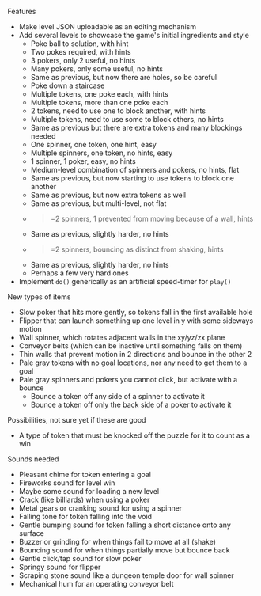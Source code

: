 
Features

 - Make level JSON uploadable as an editing mechanism
 - Add several levels to showcase the game's initial ingredients and style
    - Poke ball to solution, with hint
    - Two pokes required, with hints
    - 3 pokers, only 2 useful, no hints
    - Many pokers, only some useful, no hints
    - Same as previous, but now there are holes, so be careful
    - Poke down a staircase
    - Multiple tokens, one poke each, with hints
    - Multiple tokens, more than one poke each
    - 2 tokens, need to use one to block another, with hints
    - Multiple tokens, need to use some to block others, no hints
    - Same as previous but there are extra tokens and many blockings needed
    - One spinner, one token, one hint, easy
    - Multiple spinners, one token, no hints, easy
    - 1 spinner, 1 poker, easy, no hints
    - Medium-level combination of spinners and pokers, no hints, flat
    - Same as previous, but now starting to use tokens to block one another
    - Same as previous, but now extra tokens as well
    - Same as previous, but multi-level, not flat
    - >=2 spinners, 1 prevented from moving because of a wall, hints
    - Same as previous, slightly harder, no hints
    - >=2 spinners, bouncing as distinct from shaking, hints
    - Same as previous, slightly harder, no hints
    - Perhaps a few very hard ones
 - Implement `do()` generically as an artificial speed-timer for `play()`

New types of items

 - Slow poker that hits more gently, so tokens fall in the first available hole
 - Flipper that can launch something up one level in y with some sideways motion
 - Wall spinner, which rotates adjacent walls in the xy/yz/zx plane
 - Conveyor belts (which can be inactive until something falls on them)
 - Thin walls that prevent motion in 2 directions and bounce in the other 2
 - Pale gray tokens with no goal locations, nor any need to get them to a goal
 - Pale gray spinners and pokers you cannot click, but activate with a bounce
    - Bounce a token off any side of a spinner to activate it
    - Bounce a token off only the back side of a poker to activate it

Possibilities, not sure yet if these are good

 - A type of token that must be knocked off the puzzle for it to count as a win

Sounds needed

 - Pleasant chime for token entering a goal
 - Fireworks sound for level win
 - Maybe some sound for loading a new level
 - Crack (like billiards) when using a poker
 - Metal gears or cranking sound for using a spinner
 - Falling tone for token falling into the void
 - Gentle bumping sound for token falling a short distance onto any surface
 - Buzzer or grinding for when things fail to move at all (shake)
 - Bouncing sound for when things partially move but bounce back
 - Gentle click/tap sound for slow poker
 - Springy sound for flipper
 - Scraping stone sound like a dungeon temple door for wall spinner
 - Mechanical hum for an operating conveyor belt
